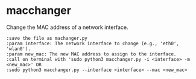 # macchanger
  Change the MAC address of a network interface.

    :save the file as machanger.py
    :param interface: The network interface to change (e.g., 'eth0', 'wlan0').
    :param new_mac: The new MAC address to assign to the interface.
    :call on terminal with 'sudo python3 macchanger.py -i <interface> -m <new_mac>' OR
    :sudo python3 macchanger.py --interface <interface> --mac <new_mac>
    
